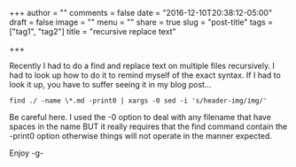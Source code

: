 +++
author = ""
comments = false
date = "2016-12-10T20:38:12-05:00"
draft = false
image = ""
menu = ""
share = true
slug = "post-title"
tags = ["tag1", "tag2"]
title = "recursive replace text"

+++

Recently I had to do a find and replace text on multiple files recursively. I had to look up how to do it to remind myself of the exact syntax. If I had to look it up, you have to suffer seeing it in my blog post... <smile>

```
find ./ -name \*.md -print0 | xargs -0 sed -i 's/header-img/img/'
```

Be careful here. I used the -0 option to deal with any filename that have spaces in the name BUT it really requires that the find command contain the -print0 option otherwise things will not operate in the manner expected.
 
<!--more-->
Enjoy
-g-

